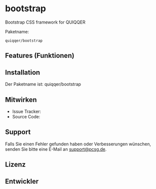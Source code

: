 bootstrap
========

Bootstrap CSS framework for QUIQQER

Paketname:

    quiqqer/bootstrap


Features (Funktionen)
--------


Installation
------------

Der Paketname ist: quiqqer/bootstrap


Mitwirken
----------

- Issue Tracker: 
- Source Code: 


Support
-------

Falls Sie einen Fehler gefunden haben oder Verbesserungen wünschen,
senden Sie bitte eine E-Mail an support@pcsg.de.


Lizenz
-------


Entwickler
--------
